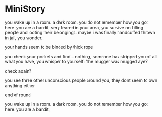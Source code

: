 # MiniStory

you wake up in a room. a dark room. you do not remember how you got here. you are a bandit, very feared in your area, you survive on killing people and looting their belongings. maybe i was finally handcuffed thrown in jail, you wonder...

your hands seem to be binded by thick rope

you check your pockets and find... nothing, someone has stripped you of all what you have, you whisper to yourself:
'the mugger was mugged aye?'

check again?

you see three other unconscious people around you, they dont seem to own anything either

end of round

you wake up in a room. a dark room. you do not remember how you got here. you are a bandit,
